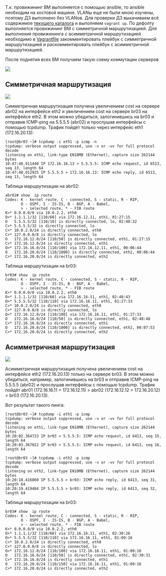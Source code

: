 Т.к. провижининг ВМ выполняется с помощью ansible, то  ansible необходим на хостовой машине. VLANы еще не были мною изучены, поэтому ДЗ выполнено без VLANов. Для проверки ДЗ выкачиваем всё содержимое [текущего каталога](https://github.com/timlok/otus-linux/tree/master/homework/20_ospf) и выполняем ```vagrant up```. По дефолту выполняется провижининг ВМ с симметричной маршрутизацией. Для выполнения провижининга с асимметричной маршрутизацией необходимо в [Vagrantfile](Vagrantfile) закомментировать плейбук с симметричной маршрутизацией и раскомментировать плейбук с асимметричной маршрутизацией.

После поднятия всех ВМ получаем такую схему коммутации серверов

![](https://github.com/timlok/otus-linux/blob/master/homework/20_ospf/scheme/ospf.png)

## Симметричная маршрутизация

![](https://github.com/timlok/otus-linux/blob/master/homework/20_ospf/scheme/ospf_sym.png)

Симметричная маршрутизация получена увеличением cost на сервере abr02 на интерфейсе eth2 и увеличением cost на сервере br03 на интерфейсе eth2. В этом можно убедиться, залогинившись на br03 и отправив ICMP-ping на 5.5.5.5 (abr02) и прослушав интерфейсы с помощью tcpdump. Трафик пойдёт только через интерфейс eth1 (172.16.20.13):

```
[root@br03 ~]# tcpdump -i eth1 -p icmp -n
tcpdump: verbose output suppressed, use -v or -vv for full protocol decode
listening on eth1, link-type EN10MB (Ethernet), capture size 262144 bytes
10:47:48.911440 IP 172.16.16.13 > 5.5.5.5: ICMP echo request, id 6513, seq 13, length 64
10:47:48.912925 IP 5.5.5.5 > 172.16.16.13: ICMP echo reply, id 6513, seq 13, length 64
```

Таблица маршрутизации на abr02:

```
abr02# show  ip route
Codes: K - kernel route, C - connected, S - static, R - RIP,
       O - OSPF, I - IS-IS, B - BGP, A - Babel,
       > - selected route, * - FIB route
K>* 0.0.0.0/0 via 10.0.2.2, eth0
O>* 1.1.1.1/32 [110/60] via 172.16.12.11, eth1, 01:27:15
O   5.5.5.5/32 [110/10] is directly connected, lo, 02:48:32
C>* 5.5.5.5/32 is directly connected, lo
C>* 10.0.2.0/24 is directly connected, eth0
C>* 127.0.0.0/8 is directly connected, lo
O   172.16.12.0/24 [110/50] is directly connected, eth1, 01:27:15
C>* 172.16.12.0/24 is directly connected, eth1
O>* 172.16.16.0/24 [110/100] via 172.16.12.11, eth1, 00:06:44
O   172.16.20.0/24 [110/1000] is directly connected, eth2, 00:06:44
C>* 172.16.20.0/24 is directly connected, eth2
```

Таблица маршрутизации на br03:

```
br03# show  ip route
Codes: K - kernel route, C - connected, S - static, R - RIP,
       O - OSPF, I - IS-IS, B - BGP, A - Babel,
       > - selected route, * - FIB route
K>* 0.0.0.0/0 via 10.0.2.2, eth0
O>* 1.1.1.1/32 [110/60] via 172.16.16.11, eth1, 02:48:43
O>* 5.5.5.5/32 [110/110] via 172.16.16.11, eth1, 01:27:33
C>* 10.0.2.0/24 is directly connected, eth0
C>* 127.0.0.0/8 is directly connected, lo
O>* 172.16.12.0/24 [110/100] via 172.16.16.11, eth1, 01:27:33
O   172.16.16.0/24 [110/50] is directly connected, eth1, 02:48:48
C>* 172.16.16.0/24 is directly connected, eth1
O   172.16.20.0/24 [110/1000] is directly connected, eth2, 00:07:53
C>* 172.16.20.0/24 is directly connected, eth2
```



## Асимметричная маршрутизация

![](https://github.com/timlok/otus-linux/blob/master/homework/20_ospf/scheme/ospf_asym.png)

Асимметричная маршрутизация получена увеличением cost на интерфейсе eth2 (172.16.20.13) только на сервере br03. В этом можно убедиться, например, залогинившись на br03 и отправив ICMP-ping на 5.5.5.5 (abr02) и прослушав интерфейсы с помощью tcpdump. Трафик пойдёт abr01 (172.16.16.11 > 172.16.12.11) > abr02 (172.16.12.12 > 172.16.20.12) > br03 (172.16.20.13).

Вот результат такого пинга:

```
[root@br03 ~]# tcpdump -i eth1 -p icmp
tcpdump: verbose output suppressed, use -v or -vv for full protocol decode
listening on eth1, link-type EN10MB (Ethernet), capture size 262144 bytes
10:20:02.364723 IP br03 > 5.5.5.5: ICMP echo request, id 6413, seq 15, length 64
10:20:03.367022 IP br03 > 5.5.5.5: ICMP echo request, id 6413, seq 16, length 64
```

```
[root@br03 ~]# tcpdump -i eth2 -p icmp
tcpdump: verbose output suppressed, use -v or -vv for full protocol decode
listening on eth2, link-type EN10MB (Ethernet), capture size 262144 bytes
10:20:18.416860 IP 5.5.5.5 > br03: ICMP echo reply, id 6413, seq 31, length 64
10:20:19.419484 IP 5.5.5.5 > br03: ICMP echo reply, id 6413, seq 32, length 64
```

Таблица маршрутизации на br03:

```
br03# show  ip route
Codes: K - kernel route, C - connected, S - static, R - RIP,
       O - OSPF, I - IS-IS, B - BGP, A - Babel,
       > - selected route, * - FIB route
K>* 0.0.0.0/0 via 10.0.2.2, eth0
O>* 1.1.1.1/32 [110/60] via 172.16.16.11, eth1, 02:30:26
O>* 5.5.5.5/32 [110/110] via 172.16.16.11, eth1, 01:09:16
C>* 10.0.2.0/24 is directly connected, eth0
C>* 127.0.0.0/8 is directly connected, lo
O>* 172.16.12.0/24 [110/100] via 172.16.16.11, eth1, 01:09:16
O   172.16.16.0/24 [110/50] is directly connected, eth1, 02:30:31
C>* 172.16.16.0/24 is directly connected, eth1
O   172.16.20.0/24 [110/150] via 172.16.16.11, eth1, 01:09:16
C>* 172.16.20.0/24 is directly connected, eth2
```

